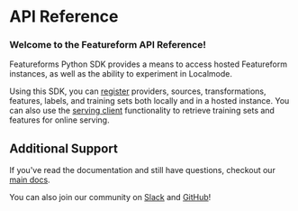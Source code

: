 # API Reference
### Welcome to the Featureform API Reference!

Featureforms Python SDK provides a means to access hosted Featureform instances, as well as the ability to experiment in
Localmode. 

Using this SDK, you can [register](register.md) providers, sources, transformations, features, labels, and training sets 
both locally
and in a hosted instance. You can also use the [serving client](serve.md) functionality to retrieve training sets and 
features for online serving.


## Additional Support
If you've read the documentation and still have questions, checkout our [main docs](https://docs.featureform.com).

You can also join our community on [Slack](https://join.slack.com/t/featureform-community/shared_invite/zt-xhqp2m4i-JOCaN1vRN2NDXSVif10aQg)
and [GitHub](https://github.com/featureform/featureform)!
